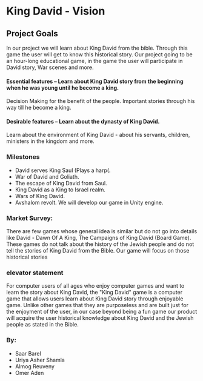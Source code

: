 # King David - Vision


## Project Goals
In our project we will learn about King David from the bible. Through this game the user will get to know this historical story.
Our project going to be an hour-long educational game, in the game the user will participate in David story, War scenes and more.
#### Essential features – Learn about King David story from the beginning when he was young until he become a king.
Decision Making for the benefit of the people.
Important stories through his way till he become a king.
#### Desirable features – Learn about the dynasty of King David.
Learn about the environment of King David - about his servants, children, ministers in the kingdom and more.
### Milestones
*	David serves King Saul (Plays a harp(.
*	War of David and Goliath.
*	The escape of King David from Saul.
*	King David as a King to Israel realm.
*	Wars of King David.
*	Avshalom revolt.
We will develop our game in Unity engine.
### Market Survey:
There are few games whose general idea is similar but do not go into details like David - Dawn Of A King, The Campaigns of King David (Board Game). These games do not talk about the history of the Jewish people and do not tell the stories of King David from the Bible. Our game will focus on those historical stories
### elevator statement
For computer users of all ages who enjoy computer games and want to learn the story about King David, the "King David" game is a computer game that allows users learn about King David story through enjoyable game. Unlike other games that they are purposeless and are built just for the enjoyment of the user, in our case beyond being a fun game our product will acquire the user historical knowledge about King David and the Jewish people as stated in the Bible.

### By:
* Saar Barel 
* Uriya Asher Shamla 
* Almog Reuveny 
* Omer Aden 


